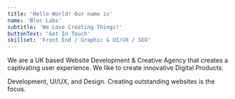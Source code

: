 ```yaml
---
title: 'Hello World! Our name is'
name: 'Bloc Labs'
subtitle: 'We Love Creating Things!'
buttonText: 'Get In Touch'
skillset: 'Front End / Graphic & UI/UX / SEO'
---
```


We are a UK based Website Development & Creative Agency that creates a captivating user experience. We like to create innovative Digital Products.

Development, UI/UX, and Design. Creating outstanding websites is the focus.
